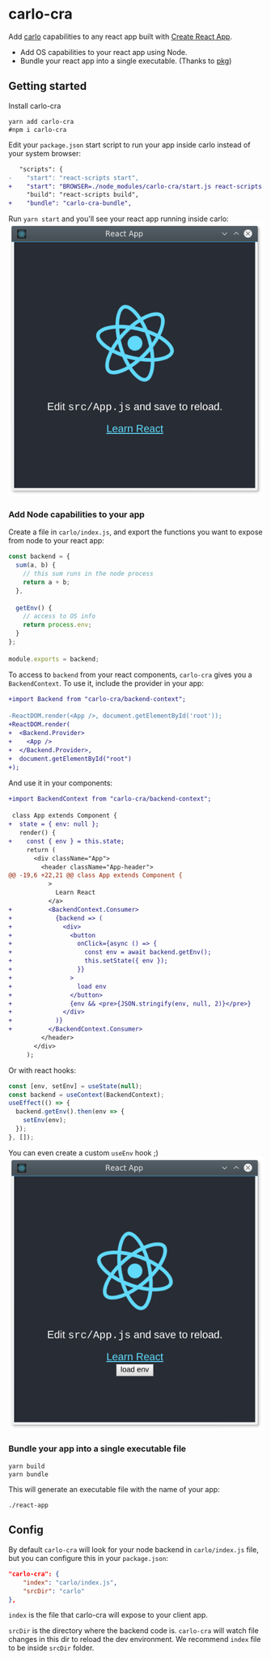 # carlo-cra

Add [carlo](https://github.com/GoogleChromeLabs/carlo) capabilities to any react app built with [Create React App](https://github.com/facebook/create-react-app).

- Add OS capabilities to your react app using Node.
- Bundle your react app into a single executable. (Thanks to [pkg](https://github.com/zeit/pkg))

## Getting started

Install carlo-cra

```
yarn add carlo-cra
#npm i carlo-cra
```

Edit your `package.json` start script to run your app inside carlo instead of your system browser:

```diff
   "scripts": {
-    "start": "react-scripts start",
+    "start": "BROWSER=./node_modules/carlo-cra/start.js react-scripts start",
     "build": "react-scripts build",
+    "bundle": "carlo-cra-bundle",
```

Run `yarn start` and you'll see your react app running inside carlo:
![simple cra running inside carlo](img/cra1.png)

### Add Node capabilities to your app

Create a file in `carlo/index.js`, and export the functions you want to expose from node to your react app:

```js
const backend = {
  sum(a, b) {
    // this sum runs in the node process
    return a + b;
  },

  getEnv() {
    // access to OS info
    return process.env;
  }
};

module.exports = backend;
```

To access to `backend` from your react components, `carlo-cra` gives you a `BackendContext`. To use it, include the provider in your app:

```diff
+import Backend from "carlo-cra/backend-context";

-ReactDOM.render(<App />, document.getElementById('root'));
+ReactDOM.render(
+  <Backend.Provider>
+    <App />
+  </Backend.Provider>,
+  document.getElementById("root")
+);
```

And use it in your components:

```diff
+import BackendContext from "carlo-cra/backend-context";

 class App extends Component {
+  state = { env: null };
   render() {
+    const { env } = this.state;
     return (
       <div className="App">
         <header className="App-header">
@@ -19,6 +22,21 @@ class App extends Component {
           >
             Learn React
           </a>
+          <BackendContext.Consumer>
+            {backend => (
+              <div>
+                <button
+                  onClick={async () => {
+                    const env = await backend.getEnv();
+                    this.setState({ env });
+                  }}
+                >
+                  load env
+                </button>
+                {env && <pre>{JSON.stringify(env, null, 2)}</pre>}
+              </div>
+            )}
+          </BackendContext.Consumer>
         </header>
       </div>
     );
```

Or with react hooks:

```js
const [env, setEnv] = useState(null);
const backend = useContext(BackendContext);
useEffect(() => {
  backend.getEnv().then(env => {
    setEnv(env);
  });
}, []);
```

You can even create a custom `useEnv` hook ;)
![cra loading env info from node process](img/cra2.png)

### Bundle your app into a single executable file

```
yarn build
yarn bundle
```

This will generate an executable file with the name of your app:

```
./react-app
```

## Config

By default `carlo-cra` will look for your node backend in `carlo/index.js` file, but you can configure this in your `package.json`:

```json
"carlo-cra": {
    "index": "carlo/index.js",
    "srcDir": "carlo"
},
```

`index` is the file that carlo-cra will expose to your client app.

`srcDir` is the directory where the backend code is. `carlo-cra` will watch file changes in this dir to reload the dev environment. We recommend `index` file to be inside `srcDir` folder.
